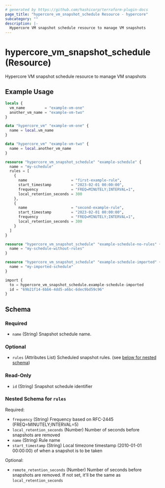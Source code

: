 ```yaml
---
# generated by https://github.com/hashicorp/terraform-plugin-docs
page_title: "hypercore_vm_snapshot_schedule Resource - hypercore"
subcategory: ""
description: |-
  Hypercore VM snapshot schedule resource to manage VM snapshots
---
```


# hypercore_vm_snapshot_schedule (Resource)

Hypercore VM snapshot schedule resource to manage VM snapshots

## Example Usage

```terraform
locals {
  vm_name         = "example-vm-one"
  another_vm_name = "example-vm-two"
}

data "hypercore_vm" "example-vm-one" {
  name = local.vm_name
}

data "hypercore_vm" "example-vm-two" {
  name = local.another_vm_name
}

resource "hypercore_vm_snapshot_schedule" "example-schedule" {
  name = "my-schedule"
  rules = [
    {
      name                    = "first-example-rule",
      start_timestamp         = "2023-02-01 00:00:00",
      frequency               = "FREQ=MINUTELY;INTERVAL=1",
      local_retention_seconds = 300
    },
    {
      name                    = "second-example-rule",
      start_timestamp         = "2023-02-01 00:00:00",
      frequency               = "FREQ=MINUTELY;INTERVAL=1",
      local_retention_seconds = 300
    }
  ]
}

resource "hypercore_vm_snapshot_schedule" "example-schedule-no-rules" {
  name = "my-schedule-without-rules"
}

resource "hypercore_vm_snapshot_schedule" "example-schedule-imported" {
  name = "my-imported-schedule"
}

import {
  to = hypercore_vm_snapshot_schedule.example-schedule-imported
  id = "69b21f14-6bb6-4dd5-a6bc-6dec9bd59c96"
}
```

<!-- schema generated by tfplugindocs -->
## Schema

### Required

- `name` (String) Snapshot schedule name.

### Optional

- `rules` (Attributes List) Scheduled snapshot rules. (see [below for nested schema](#nestedatt--rules))

### Read-Only

- `id` (String) Snapshot schedule identifier

<a id="nestedatt--rules"></a>
### Nested Schema for `rules`

Required:

- `frequency` (String) Frequency based on RFC-2445 (FREQ=MINUTELY;INTERVAL=5)
- `local_retention_seconds` (Number) Number of seconds before snapshots are removed
- `name` (String) Rule name
- `start_timestamp` (String) Local timezone timestamp (2010-01-01 00:00:00) of when a snapshot is to be taken

Optional:

- `remote_retention_seconds` (Number) Number of seconds before snapshots are removed. If not set, it'll be the same as `local_retention_seconds`
